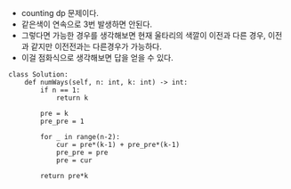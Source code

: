 - counting dp 문제이다.
- 같은색이 연속으로 3번 발생하면 안된다. 
- 그렇다면 가능한 경우를 생각해보면 현재 울타리의 색깔이 이전과 다른 경우, 이전과 같지만 이전전과는 다른경우가 가능하다.
- 이걸 점화식으로 생각해보면 답을 얻을 수 있다.


```python3
class Solution:
    def numWays(self, n: int, k: int) -> int:
        if n == 1:
            return k
        
        pre = k
        pre_pre = 1
        
        for _ in range(n-2):
            cur = pre*(k-1) + pre_pre*(k-1)
            pre_pre = pre
            pre = cur
        
        return pre*k
```
